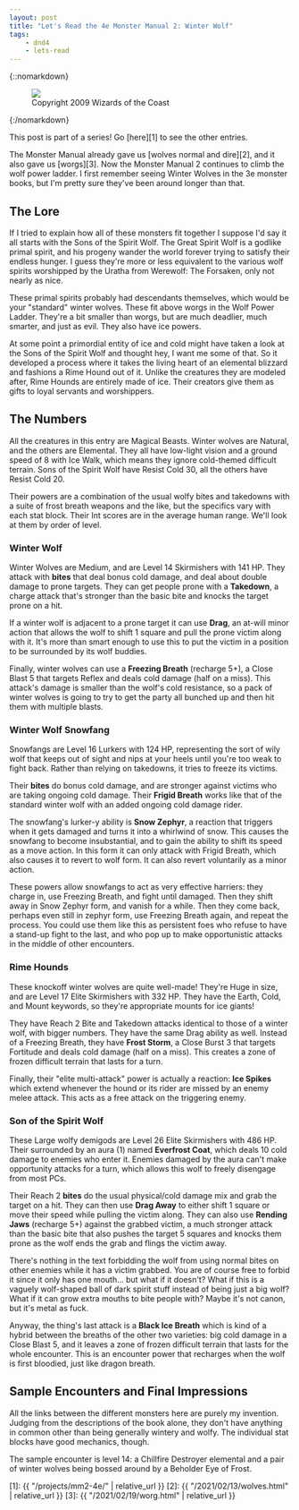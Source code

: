 ```yaml
---
layout: post
title: "Let's Read the 4e Monster Manual 2: Winter Wolf"
tags:
    - dnd4
    - lets-read
---
```


{::nomarkdown}
<figure class="center">
  <img src="{{ "/assets/wir-mm2-4e-wolf-winter.png" | absolute_url }}"/>
  <figcaption>
    Copyright 2009 Wizards of the Coast
  </figcaption>
</figure>
{:/nomarkdown}

This post is part of a series! Go [here][1] to see the other entries.

The Monster Manual already gave us [wolves normal and dire][2], and it also gave
us [worgs][3]. Now the Monster Manual 2 continues to climb the wolf power
ladder. I first remember seeing Winter Wolves in the 3e monster books, but I'm
pretty sure they've been around longer than that.

## The Lore

If I tried to explain how all of these monsters fit together I suppose I'd say
it all starts with the Sons of the Spirit Wolf. The Great Spirit Wolf is a
godlike primal spirit, and his progeny wander the world forever trying to
satisfy their endless hunger. I guess they're more or less equivalent to the
various wolf spirits worshipped by the Uratha from Werewolf: The Forsaken, only
not nearly as nice.

These primal spirits probably had descendants themselves, which would be your
"standard" winter wolves. These fit above worgs in the Wolf Power
Ladder. They're a bit smaller than worgs, but are much deadlier, much smarter,
and just as evil. They also have ice powers.

At some point a primordial entity of ice and cold might have taken a look at
the Sons of the Spirit Wolf and thought hey, I want me some of that. So it
developed a process where it takes the living heart of an elemental blizzard and
fashions a Rime Hound out of it. Unlike the creatures they are modeled after,
Rime Hounds are entirely made of ice. Their creators give them as gifts to loyal
servants and worshippers.

## The Numbers

All the creatures in this entry are Magical Beasts. Winter wolves are Natural,
and the others are Elemental. They all have low-light vision and a ground speed
of 8 with Ice Walk, which means they ignore cold-themed difficult terrain. Sons
of the Spirit Wolf have Resist Cold 30, all the others have Resist Cold 20.

Their powers are a combination of the usual wolfy bites and takedowns with a
suite of frost breath weapons and the like, but the specifics vary with each
stat block. Their Int scores are in the average human range. We'll look at them
by order of level.

### Winter Wolf

Winter Wolves are Medium, and are Level 14 Skirmishers with 141 HP. They attack
with **bites** that deal bonus cold damage, and deal about double damage to
prone targets. They can get people prone with a **Takedown**, a charge attack
that's stronger than the basic bite and knocks the target prone on a hit.

If a winter wolf is adjacent to a prone target it can use **Drag**, an at-will
minor action that allows the wolf to shift 1 square and pull the prone victim
along with it. It's more than smart enough to use this to put the victim in a
position to be surrounded by its wolf buddies.

Finally, winter wolves can use a **Freezing Breath** (recharge 5+), a Close
Blast 5 that targets Reflex and deals cold damage (half on a miss). This
attack's damage is smaller than the wolf's cold resistance, so a pack of winter
wolves is going to try to get the party all bunched up and then hit them with
multiple blasts.

### Winter Wolf Snowfang

Snowfangs are Level 16 Lurkers with 124 HP, representing the sort of wily wolf
that keeps out of sight and nips at your heels until you're too weak to fight
back. Rather than relying on takedowns, it tries to freeze its victims.

Their **bites** do bonus cold damage, and are stronger against victims who are
taking ongoing cold damage. Their **Frigid Breath** works like that of the
standard winter wolf with an added ongoing cold damage rider.

The snowfang's lurker-y ability is **Snow Zephyr**, a reaction that triggers
when it gets damaged and turns it into a whirlwind of snow. This causes the
snowfang to become insubstantial, and to gain the ability to shift its speed as
a move action. In this form it can only attack with Frigid Breath, which also
causes it to revert to wolf form. It can also revert voluntarily as a minor
action.

These powers allow snowfangs to act as very effective harriers: they charge in,
use Freezing Breath, and fight until damaged. Then they shift away in Snow
Zephyr form, and vanish for a while. Then they come back, perhaps even still in
zephyr form, use Freezing Breath again, and repeat the process. You could use
them like this as persistent foes who refuse to have a stand-up fight to the
last, and who pop up to make opportunistic attacks in the middle of other
encounters.

### Rime Hounds

These knockoff winter wolves are quite well-made! They're Huge in size, and are
Level 17 Elite Skirmishers with 332 HP. They have the Earth, Cold, and Mount
keywords, so they're appropriate mounts for ice giants!

They have Reach 2 Bite and Takedown attacks identical to those of a winter wolf,
with bigger numbers. They have the same Drag ability as well. Instead of a
Freezing Breath, they have **Frost Storm**, a Close Burst 3 that targets
Fortitude and deals cold damage (half on a miss). This creates a zone of frozen
difficult terrain that lasts for a turn.

Finally, their "elite multi-attack" power is actually a reaction: **Ice
Spikes** which extend whenever the hound or its rider are missed by an enemy
melee attack. This acts as a free attack on the triggering enemy.

### Son of the Spirit Wolf

These Large wolfy demigods are Level 26 Elite Skirmishers with 486 HP. Their
surrounded by an aura (1) named **Everfrost Coat**, which deals 10 cold damage
to enemies who enter it. Enemies damaged by the aura can't make opportunity
attacks for a turn, which allows this wolf to freely disengage from most PCs.

Their Reach 2 **bites** do the usual physical/cold damage mix and grab the
target on a hit. They can then use **Drag Away** to either shift 1 square or
move their speed while pulling the victim along. They can also use **Rending
Jaws** (recharge 5+) against the grabbed victim, a much stronger attack than the
basic bite that also pushes the target 5 squares and knocks them prone as the
wolf ends the grab and flings the victim away.

There's nothing in the text forbidding the wolf from using normal bites on other
enemies while it has a victim grabbed. You are of course free to forbid it since
it only has one mouth... but what if it doesn't? What if this is a vaguely
wolf-shaped ball of dark spirit stuff instead of being just a big wolf? What if
it can grow extra mouths to bite people with? Maybe it's not canon, but it's
metal as fuck.

Anyway, the thing's last attack is a **Black Ice Breath** which is kind of a
hybrid between the breaths of the other two varieties: big cold damage in a
Close Blast 5, and it leaves a zone of frozen difficult terrain that lasts for
the whole encounter. This is an encounter power that recharges when the wolf is
first bloodied, just like dragon breath.

## Sample Encounters and Final Impressions

All the links between the different monsters here are purely my
invention. Judging from the descriptions of the book alone, they don't have
anything in common other than being generally wintery and wolfy. The individual
stat blocks have good mechanics, though.

The sample encounter is level 14: a Chillfire Destroyer elemental and a pair of
winter wolves being bossed around by a Beholder Eye of Frost.

[1]: {{ "/projects/mm2-4e/" | relative_url }}
[2]: {{ "/2021/02/13/wolves.html" | relative_url }}
[3]: {{ "/2021/02/19/worg.html" | relative_url }}
